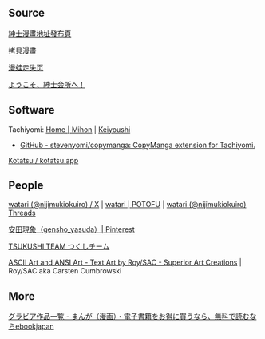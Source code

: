 
## Source

[紳士漫畫地址發布頁](https://wnacg.date/)

[拷貝漫畫](https://www.mangacopy.com/)

[漫蛙走失页](https://manwajs.vip/)

[ようこそ、紳士会所へ！](https://www.sshs.pw/)

## Software

Tachiyomi: [Home | Mihon](https://mihon.app/) | [Keiyoushi](https://keiyoushi.github.io/extensions/)

- [GitHub - stevenyomi/copymanga: CopyManga extension for Tachiyomi.](https://github.com/stevenyomi/copymanga)

[Kotatsu / kotatsu.app](https://kotatsu.app/)

## People

[watari (@nijimukiokuiro) / X](https://twitter.com/nijimukiokuiro) | [watari | POTOFU](https://potofu.me/nijimukiokuiro) | [watari (@nijimukiokuiro) Threads](https://www.threads.net/@nijimukiokuiro)

[安田現象（gensho_yasuda）| Pinterest](https://jp.pinterest.com/gensho_yasuda/)

[TSUKUSHI TEAM つくしチーム](https://tsukushi-team.com/)

[ASCII Art and ANSI Art - Text Art by Roy/SAC - Superior Art Creations](http://www.roysac.com/default.html) | Roy/SAC aka Carsten Cumbrowski

## More

[グラビア作品一覧 - まんが（漫画）・電子書籍をお得に買うなら、無料で読むならebookjapan](https://ebookjapan.yahoo.co.jp/lists/genres/M26/)